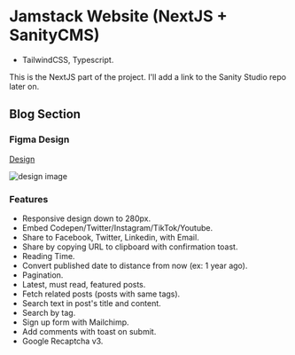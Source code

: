# Jamstack Website (NextJS + SanityCMS)

+ TailwindCSS, Typescript.

This is the NextJS part of the project. I'll add a link to the Sanity Studio repo later on.

## Blog Section

### Figma Design

[Design](https://www.figma.com/file/FZMUJs9owlvOzAVkim58Zn/blog-v3?node-id=0%3A1)

![design image](https://ljc-dev.github.io/hosted-assets/design-card.png)

### Features

- Responsive design down to 280px.
- Embed Codepen/Twitter/Instagram/TikTok/Youtube.
- Share to Facebook, Twitter, Linkedin, with Email.
- Share by copying URL to clipboard with confirmation toast.
- Reading Time.
- Convert published date to distance from now (ex: 1 year ago).
- Pagination.
- Latest, must read, featured posts.
- Fetch related posts (posts with same tags).
- Search text in post's title and content.
- Search by tag.
- Sign up form with Mailchimp.
- Add comments with toast on submit.
- Google Recaptcha v3.